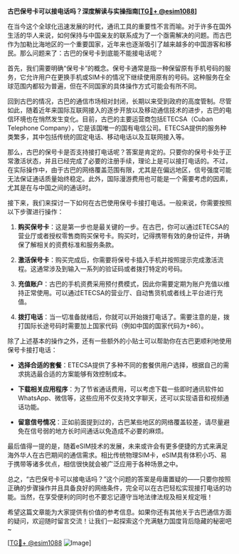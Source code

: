 **古巴保号卡可以接电话吗？深度解读与实操指南[[TG💪+ @esim1088](https://t.me/s/esim1088)]**

在当今这个全球化迅速发展的时代，通讯工具的重要性不言而喻。对于许多在国外生活的华人来说，如何保持与中国亲友的联系成为了一个亟需解决的问题。而古巴作为加勒比海地区的一个重要国家，近年来也逐渐吸引了越来越多的中国游客和移民。那么问题来了：古巴的保号卡到底能不能接电话呢？

首先，我们需要明确“保号卡”的概念。保号卡通常是指一种保留原有手机号码的服务，它允许用户在更换手机或SIM卡的情况下继续使用原有的号码。这种服务在全球范围内都较为普遍，但在不同国家的具体操作方式可能会有所不同。

回到古巴的情况，古巴的通信市场相对封闭，长期以来受到政府的高度管制。尽管如此，随着近年来国际互联网接入的逐步开放以及移动通信技术的进步，古巴的电信环境也在悄然发生变化。目前，古巴的主要运营商包括ETECSA（Cuban Telephone Company），它是该国唯一的国有电信公司。ETECSA提供的服务种类繁多，其中包括传统的固定电话、移动电话以及互联网接入等。

那么，古巴的保号卡是否支持接打电话呢？答案是肯定的。只要你的保号卡处于正常激活状态，并且已经完成了必要的注册手续，理论上是可以接打电话的。不过，在实际操作中，由于古巴的网络覆盖范围有限，尤其是在偏远地区，信号强度可能无法保证通话质量始终稳定。此外，国际漫游费用也可能是一个需要考虑的因素，尤其是在与中国之间的通话时。

接下来，我们来探讨一下如何在古巴使用保号卡接打电话。一般来说，你需要按照以下步骤进行操作：

1. **购买保号卡**：这是第一步也是最关键的一步。在古巴，你可以通过ETECSA的营业厅或者授权零售商购买保号卡。购买时，记得携带有效的身份证件，并确保了解相关的资费标准和服务条款。

2. **激活保号卡**：购买完成后，你需要将保号卡插入手机并按照提示完成激活流程。这通常涉及到输入一系列的验证码或者拨打特定的号码。

3. **充值账户**：古巴的手机资费采用预付费模式，因此你需要定期为账户充值以维持正常使用。可以通过ETECSA的营业厅、自动售货机或者线上平台进行充值。

4. **拨打电话**：当一切准备就绪后，你就可以开始拨打电话了。需要注意的是，拨打国际长途号码时需要加上国家代码（例如中国的国家代码为+86）。

除了上述基本的操作之外，还有一些额外的小贴士可以帮助你在古巴更顺利地使用保号卡接打电话：

- **选择合适的套餐**：ETECSA提供了多种不同的套餐供用户选择，根据自己的需求挑选最合适的方案能够有效控制成本。
  
- **下载相关应用程序**：为了节省通话费用，可以考虑下载一些即时通讯软件如WhatsApp、微信等，这些应用不仅支持文字聊天，还可以实现语音和视频通话功能。

- **留意信号情况**：正如前面提到过的，古巴某些地区的网络覆盖较差，请尽量避免在信号弱的地方长时间通话以免造成不必要的麻烦。

最后值得一提的是，随着eSIM技术的发展，未来或许会有更多便捷的方式来满足海外华人在古巴期间的通信需求。相比传统物理SIM卡，eSIM具有体积小巧、易于携带等诸多优点，相信很快就会被广泛应用于各种场景之中。

总之，“古巴保号卡可以接电话吗？”这个问题的答案是毋庸置疑的——只要你按照正确的步骤操作并且具备良好的网络条件，完全可以在古巴轻松实现接打电话的功能。当然，在享受便利的同时也不要忘记遵守当地法律法规及相关规定哦！

希望这篇文章能为大家提供有价值的参考信息。如果你还有其他关于古巴通信方面的疑问，欢迎随时留言交流！让我们一起探索这个充满魅力国度背后隐藏的秘密吧~

[[TG💪+ @esim1088](https://t.me/s/esim1088) ![Image](https://i.postimg.cc/4NQfJmqS/Snipaste-2025-05-13-00-14-12.png)]